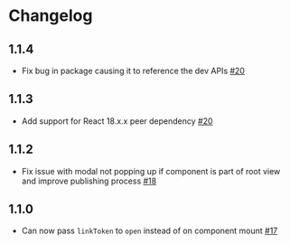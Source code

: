 # Changelog

## 1.1.4

- Fix bug in package causing it to reference the dev APIs [#20](https://github.com/vesselapi/react-vessel-link/pull/20)

## 1.1.3

- Add support for React 18.x.x peer dependency [#20](https://github.com/vesselapi/react-vessel-link/pull/20)

## 1.1.2

- Fix issue with modal not popping up if component is part of root view and improve publishing process [#18](https://github.com/vesselapi/react-vessel-link/pull/18/files)

## 1.1.0

- Can now pass `linkToken` to `open` instead of on component mount [#17](https://github.com/vesselapi/react-vessel-link/pull/17)
